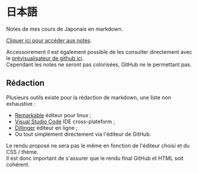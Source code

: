 # 日本語

Notes de mes cours de Japonais en markdown. 

[Cliquer ici pour accéder aux notes](https://rcheneau.github.io/japanese/).  

Accessoirement il est également possible de les consulter directement avec le [prévisualisateur de github ici](index.md).   
Cependant les notes ne seront pas colorisées, GitHub ne le permettant pas.

## Rédaction

Plusieurs outils existe pour la rédaction de markdown, une liste non exhaustive :
- [Remarkable](https://github.com/jamiemcg/Remarkable) éditeur pour linux ;
- [Visual Studio Code](https://code.visualstudio.com/) IDE cross-plateform ;
- [Dillinger](https://dillinger.io/) éditeur en ligne ;
- Ou tout simplement directement via l'éditeur de GitHub.

Le rendu proposé ne sera pas le même en fonction de l'éditeur choisi et du CSS / thème.  
Il est donc important de s'assurer que le rendu final GitHub et HTML soit cohérent.